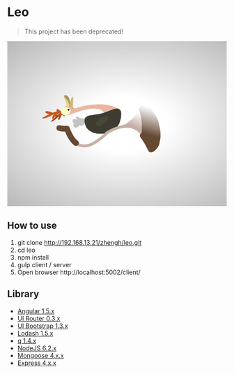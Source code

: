 # Leo

> This project has been deprecated!

![Alt text](logo.gif)

## How to use
1. git clone http://192.168.13.21/zhengh/leo.git
2. cd leo
3. npm install
4. gulp client / server
5. Open browser http://localhost:5002/client/

## Library
* [Angular 1.5.x](https://angularjs.org/)
* [UI Router 0.3.x](https://github.com/angular-ui/ui-router/tree/legacy)
* [UI Bootstrap 1.3.x](https://angular-ui.github.io/bootstrap/)
* [Lodash 1.5.x](https://lodash.com/)
* [q 1.4.x](https://github.com/kriskowal/q)
* [NodeJS 6.2.x](https://nodejs.org/)
* [Mongoose 4.x.x](http://mongoosejs.com/)
* [Express 4.x.x](https://expressjs.com/)